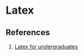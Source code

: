 # Latex

## References

1. [Latex for undergraduates](http://joshua.smcvt.edu/proofs/tutorial.pdf)



